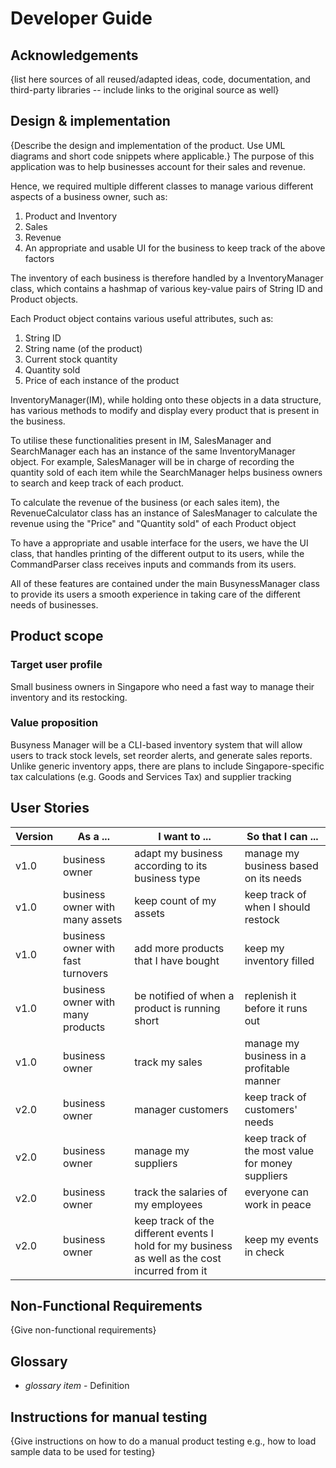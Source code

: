 # Developer Guide

## Acknowledgements

{list here sources of all reused/adapted ideas, code, documentation, and third-party libraries -- include links to the original source as well}

## Design & implementation

{Describe the design and implementation of the product. Use UML diagrams and short code snippets where applicable.}
The purpose of this application was to help businesses account for their sales and revenue.

Hence, we required multiple different classes to manage various different aspects of a business owner, such as:
1. Product and Inventory
2. Sales
3. Revenue
4. An appropriate and usable UI for the business to keep track of the above factors

The inventory of each business is therefore handled by a InventoryManager class, which contains a hashmap of various
key-value pairs of String ID and Product objects.

Each Product object contains various useful attributes, such as:
1. String ID
2. String name (of the product)
3. Current stock quantity
4. Quantity sold
5. Price of each instance of the product

InventoryManager(IM), while holding onto these objects in a data structure, has various methods to modify and display 
every product that is present in the business.

To utilise these functionalities present in IM, SalesManager and SearchManager each has an instance of the same 
InventoryManager object. For example, SalesManager will be in charge of recording the quantity sold of each item
while the SearchManager helps business owners to search and keep track of each product.

To calculate the revenue of the business (or each sales item), the RevenueCalculator class has an instance of 
SalesManager to calculate the revenue using the "Price" and "Quantity sold" of each Product object

To have a appropriate and usable interface for the users, we have the UI class, that handles printing of the different
output to its users, while the CommandParser class receives inputs and commands from its users.

All of these features are contained under the main BusynessManager class to provide its users a smooth experience in 
taking care of the different needs of businesses.

## Product scope
### Target user profile

Small business owners in Singapore who need a fast way to manage their inventory and its restocking.

### Value proposition

Busyness Manager will be a CLI-based inventory system that will allow users to track stock levels, set reorder alerts, 
and generate sales reports. Unlike generic inventory apps, there are plans to include Singapore-specific tax 
calculations (e.g. Goods and Services Tax) and supplier tracking

## User Stories

| Version | As a ...        | I want to ...                                    | So that I can ...|
|---------|-----------------|--------------------------------------------------|------------------|
| v1.0    | business owner  | adapt my business according to its business type |manage my business based on its needs|
| v1.0    | business owner with many assets| keep count of my assets                          |keep track of when I should restock|
| v1.0    | business owner with fast turnovers| add more products that I have bought             |keep my inventory filled|
| v1.0    | business owner with many products| be notified of when a product is running short   |replenish it before it runs out|
| v1.0    | business owner| track my sales                                   |manage my business in a profitable manner|
| v2.0    | business owner| manager customers                                |keep track of customers' needs|
| v2.0    | business owner| manage my suppliers                              | keep track of the most value for money suppliers|
| v2.0    | business owner| track the salaries of my employees               | everyone can work in peace|
| v2.0    | business owner| keep track of the different events I hold for my business as well as the cost incurred from it| keep my events in check|




## Non-Functional Requirements

{Give non-functional requirements}

## Glossary

* *glossary item* - Definition

## Instructions for manual testing

{Give instructions on how to do a manual product testing e.g., how to load sample data to be used for testing}
